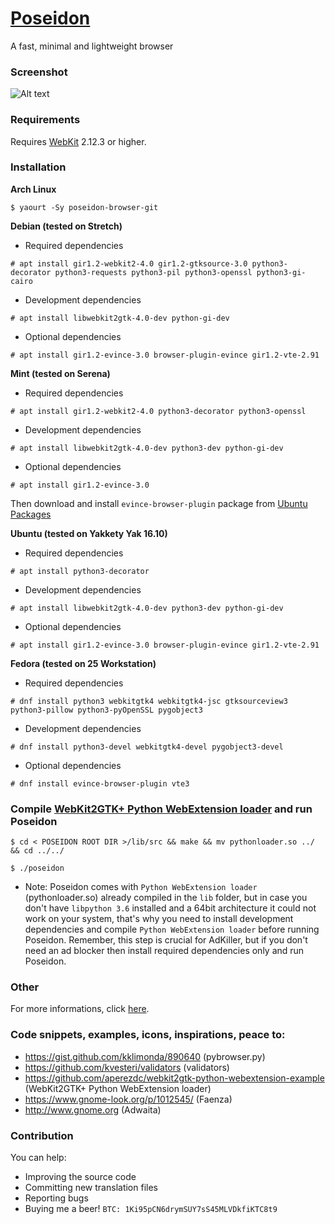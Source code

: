 # [Poseidon](https://sidus-dev.github.io/projects/poseidon/index.html)
A fast, minimal and lightweight browser

### Screenshot

![Alt text](https://sidus-dev.github.io/projects/poseidon/images/gscreenshot_2017-01-30-114314.png "Poseidon on Arch Linux")

### Requirements

Requires [WebKit](https://webkitgtk.org/) 2.12.3 or higher.

### Installation

**Arch Linux**

`$ yaourt -Sy poseidon-browser-git`

**Debian (tested on Stretch)**

* Required dependencies

`# apt install gir1.2-webkit2-4.0 gir1.2-gtksource-3.0 python3-decorator python3-requests python3-pil python3-openssl python3-gi-cairo`

* Development dependencies

`# apt install libwebkit2gtk-4.0-dev python-gi-dev`

* Optional dependencies

`# apt install gir1.2-evince-3.0 browser-plugin-evince gir1.2-vte-2.91`

**Mint (tested on Serena)**

* Required dependencies

`# apt install gir1.2-webkit2-4.0 python3-decorator python3-openssl`

* Development dependencies

`# apt install libwebkit2gtk-4.0-dev python3-dev python-gi-dev`

* Optional dependencies

`# apt install gir1.2-evince-3.0`

Then download and install `evince-browser-plugin` package from [Ubuntu Packages](http://packages.ubuntu.com/zesty/browser-plugin-evince)

**Ubuntu (tested on Yakkety Yak 16.10)**

* Required dependencies

`# apt install python3-decorator`

* Development dependencies

`# apt install libwebkit2gtk-4.0-dev python3-dev python-gi-dev`

* Optional dependencies

`# apt install gir1.2-evince-3.0 browser-plugin-evince gir1.2-vte-2.91`

**Fedora (tested on 25 Workstation)**

* Required dependencies

`# dnf install python3 webkitgtk4 webkitgtk4-jsc gtksourceview3 python3-pillow python3-pyOpenSSL pygobject3`

* Development dependencies

`# dnf install python3-devel webkitgtk4-devel pygobject3-devel`

* Optional dependencies

`# dnf install evince-browser-plugin vte3`

### Compile [WebKit2GTK+ Python WebExtension loader](https://github.com/aperezdc/webkit2gtk-python-webextension-example) and run Poseidon

`$ cd < POSEIDON ROOT DIR >/lib/src && make && mv pythonloader.so ../ && cd ../../`

`$ ./poseidon`

* Note: Poseidon comes with `Python WebExtension loader` (pythonloader.so) already compiled in the `lib` folder, but in case you don't have `libpython 3.6` installed and a 64bit architecture it could not work on your system, that's why you need to install development dependencies and compile `Python WebExtension loader` before running Poseidon. Remember, this step is crucial for AdKiller, but if you don't need an ad blocker then install required dependencies only and run Poseidon.

### Other

For more informations, click [here](https://sidus-dev.github.io/projects/poseidon/index.html).

### Code snippets, examples, icons, inspirations, peace to:

* https://gist.github.com/kklimonda/890640 (pybrowser.py)
* https://github.com/kvesteri/validators (validators)
* https://github.com/aperezdc/webkit2gtk-python-webextension-example (WebKit2GTK+ Python WebExtension loader)
* https://www.gnome-look.org/p/1012545/ (Faenza)
* http://www.gnome.org (Adwaita)

### Contribution

You can help:

* Improving the source code
* Committing new translation files
* Reporting bugs
* Buying me a beer! `BTC: 1Ki95pCN6drymSUY7sS45MLVDkfiKTC8t9`


